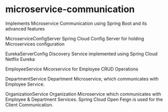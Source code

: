 # microservice-communication
Implements Microservice Communication using Spring Boot and its advanced features

MicroserviceConfigServer
Spring Cloud Config Server for holding Microservices configuration

EurekaServerConfig
Discovery Service implemented using Spring Cloud Netflix Eureka

EmployeeService
Micorservice for Employee CRUD Operations

DepartmentService
Department Microservice, which communicates with Employee Service.

OrganizationService
Organization Microservice which communicates with Employee & Department Services. Spring Cloud Open Feign is used for the Client Communication.
